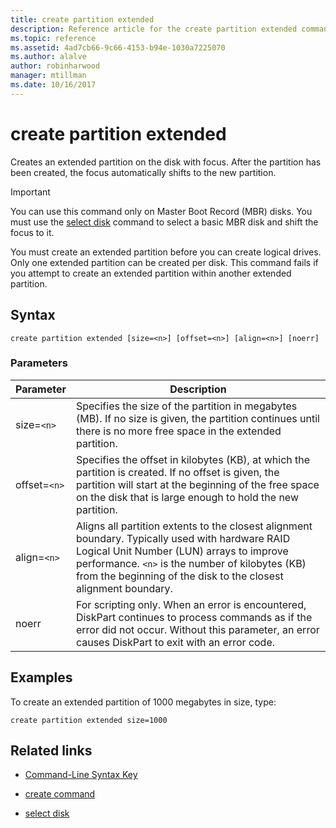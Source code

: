 ```yaml
---
title: create partition extended
description: Reference article for the create partition extended command, which creates an extended partition on the disk with focus.
ms.topic: reference
ms.assetid: 4ad7cb66-9c66-4153-b94e-1030a7225070
ms.author: alalve
author: robinharwood
manager: mtillman
ms.date: 10/16/2017
---
```


# create partition extended



Creates an extended partition on the disk with focus. After the partition has been created, the focus automatically shifts to the new partition.

>[!IMPORTANT]
> You can use this command only on Master Boot Record (MBR) disks. You must use the [select disk](select-disk.md) command to select a basic MBR disk and shift the focus to it.
>
> You must create an extended partition before you can create logical drives. Only one extended partition can be created per disk. This command fails if you attempt to create an extended partition within another extended partition.

## Syntax

```
create partition extended [size=<n>] [offset=<n>] [align=<n>] [noerr]
```

### Parameters

| Parameter | Description |
| --------- | ----------- |
| size=`<n>` | Specifies the size of the partition in megabytes (MB). If no size is given, the partition continues until there is no more free space in the extended partition. |
| offset=`<n>` | Specifies the offset in kilobytes (KB), at which the partition is created. If no offset is given, the partition will start at the beginning of the free space on the disk that is large enough to hold the new partition. |
| align=`<n>` | Aligns all partition extents to the closest alignment boundary. Typically used with hardware RAID Logical Unit Number (LUN) arrays to improve performance. `<n>` is the number of kilobytes (KB) from the beginning of the disk to the closest alignment boundary. |
| noerr | For scripting only. When an error is encountered, DiskPart continues to process commands as if the error did not occur. Without this parameter, an error causes DiskPart to exit with an error code. |

## Examples

To create an extended partition of 1000 megabytes in size, type:

```
create partition extended size=1000
```

## Related links

- [Command-Line Syntax Key](command-line-syntax-key.md)

- [create command](create.md)

- [select disk](select-disk.md)
